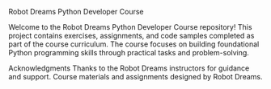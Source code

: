Robot Dreams Python Developer Course

Welcome to the Robot Dreams Python Developer Course repository! This project contains exercises, assignments, and code samples completed as part of the course curriculum. The course focuses on building foundational Python programming skills through practical tasks and problem-solving.

Acknowledgments
Thanks to the Robot Dreams instructors for guidance and support.
Course materials and assignments designed by Robot Dreams.
